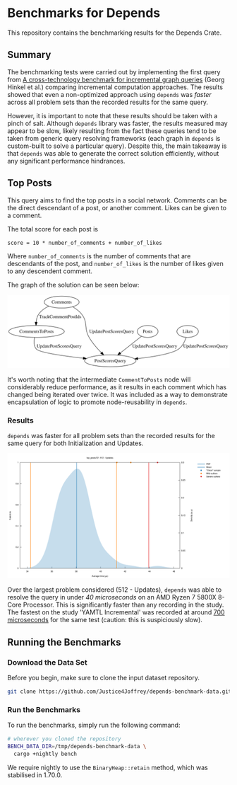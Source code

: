 # Benchmarks for Depends

This repository contains the benchmarking results for the Depends Crate.

## Summary

The benchmarking tests were carried out by implementing the first query from
[A cross-technology benchmark for incremental graph queries](https://link.springer.com/article/10.1007/s10270-021-00927-5)
(Georg Hinkel et al.) comparing incremental computation approaches. The results showed that even a non-optimized
approach using `depends` was _faster_ across all problem sets than the recorded results for the same query.

However, it is important to note that these results should be taken with a pinch of salt. Although `depends` library
was faster, the results measured may appear to be slow, likely resulting from the fact these queries tend to be taken
from generic query resolving frameworks (each graph in `depends` is custom-built to solve a particular query). Despite
this, the main takeaway is that `depends` was able to generate the correct solution efficiently, without any significant
performance hindrances.

## Top Posts

This query aims to find the top posts in a social network. Comments can be the direct descendant of a post, or another
comment. Likes can be given to a comment.

The total score for each post is

```
score = 10 * number_of_comments + number_of_likes
```

Where `number_of_comments` is the number of comments that are descendants of the post, and `number_of_likes` is the
number of likes given to any descendent comment.

The graph of the solution can be seen below:

![Alt text](./assets/top_posts.svg)

It's worth noting that the intermediate `CommentToPosts` node will considerably reduce performance, as it results in
each comment which has changed being iterated over twice. It was included as a way to demonstrate encapsulation of
logic to promote node-reusability in `depends`.

### Results

`depends` was faster for all problem sets than the recorded results for the same query for both Initialization and
Updates.

![Alt text](./assets/top_posts_512_update.svg)

Over the largest problem considered (512 - Updates), `depends` was able to resolve the query in under _40 microseconds_
on
an AMD Ryzen 7 5800X 8-Core Processor. This is significantly faster than any recording in the study. The fastest on the
study 'YAMTL Incremental' was recorded at
around [700 microseconds](https://link.springer.com/article/10.1007/s10270-021-00927-5/figures/12)
for the same test (caution: this is suspiciously slow).

## Running the Benchmarks

### Download the Data Set

Before you begin, make sure to clone the input dataset repository.

```sh
git clone https://github.com/Justice4Joffrey/depends-benchmark-data.git /tmp/depends-benchmark-data
```

### Run the Benchmarks

To run the benchmarks, simply run the following command:

```sh
# wherever you cloned the repository
BENCH_DATA_DIR=/tmp/depends-benchmark-data \
  cargo +nightly bench
```

We require nightly to use the `BinaryHeap::retain` method, which was stabilised in 1.70.0.